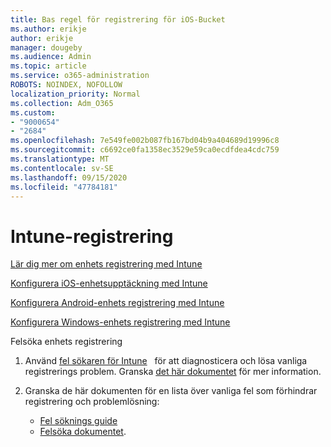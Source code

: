 ```yaml
---
title: Bas regel för registrering för iOS-Bucket
ms.author: erikje
author: erikje
manager: dougeby
ms.audience: Admin
ms.topic: article
ms.service: o365-administration
ROBOTS: NOINDEX, NOFOLLOW
localization_priority: Normal
ms.collection: Adm_O365
ms.custom:
- "9000654"
- "2684"
ms.openlocfilehash: 7e549fe002b087fb167bd04b9a404689d19996c8
ms.sourcegitcommit: c6692ce0fa1358ec3529e59ca0ecdfdea4cdc759
ms.translationtype: MT
ms.contentlocale: sv-SE
ms.lasthandoff: 09/15/2020
ms.locfileid: "47784181"
---
```

# <a name="intune-device-enrollment"></a>Intune-registrering

[Lär dig mer om enhets registrering med Intune](https://docs.microsoft.com/intune/enrollment/device-enrollment)

[Konfigurera iOS-enhetsupptäckning med Intune](https://docs.microsoft.com/intune/enrollment/ios-enroll)

[Konfigurera Android-enhets registrering med Intune](https://docs.microsoft.com/intune/android-enroll)

[Konfigurera Windows-enhets registrering med Intune](https://docs.microsoft.com/intune/windows-enroll)

Felsöka enhets registrering

1. Använd [fel sökaren för Intune](https://devicemanagement.microsoft.com/#blade/Microsoft_Intune_DeviceSettings/TroubleshootBlade)   för att diagnosticera och lösa vanliga registrerings problem. Granska [det här dokumentet](https://docs.microsoft.com/intune/help-desk-operators) för mer information.

2. Granska de här dokumenten för en lista över vanliga fel som förhindrar registrering och problemlösning:
    - [Fel söknings guide](https://support.microsoft.com/help/4469913/troubleshooting-windows-device-enrollment-problems-in-microsoft-intune)
    - [Felsöka dokumentet](https://docs.microsoft.com/intune/troubleshoot-device-enrollment-in-intune).

